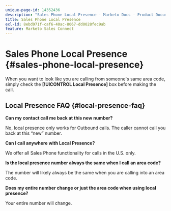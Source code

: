 ```yaml
---
unique-page-id: 14352436
description: "Sales Phone Local Presence - Marketo Docs - Product Documentation"
title: Sales Phone Local Presence
exl-id: 8ebd971f-caf6-40ac-8067-dd0028fec9ab
feature: Marketo Sales Connect
---
```

# Sales Phone Local Presence {#sales-phone-local-presence}

When you want to look like you are calling from someone's same area code, simply check the **[!UICONTROL Local Presence]** box before making the call.

## Local Presence FAQ {#local-presence-faq}

**Can my contact call me back at this new number?**

No, local presence only works for Outbound calls. The caller cannot call you back at this “new” number.

**Can I call anywhere with Local Presence?**

We offer all Sales Phone functionality for calls in the U.S. only.

**Is the local presence number always the same when I call an area code?**

The number will likely always be the same when you are calling into an area code.

**Does my entire number change or just the area code when using local presence?**

Your entire number will change.
